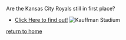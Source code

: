 Are the Kansas City Royals still in first place?

* [Click Here to find out!](https://www.mlb.com/standings)
![Kauffman Stadium](https://user-images.githubusercontent.com/70083566/117043623-19735d80-acd3-11eb-803b-e1729ce0d330.jpg)

[return to home](./README.md)
